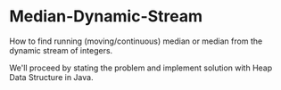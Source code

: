 # Median-Dynamic-Stream

How to find running (moving/continuous) median or median from the dynamic stream of integers.

We'll proceed by stating the problem and implement solution with Heap Data Structure in Java.
